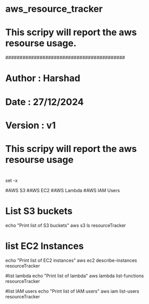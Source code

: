# aws_resource_tracker
# This scripy will report the aws resourse usage.
##########################################
# Author : Harshad
#  Date : 27/12/2024
#
#  Version : v1
#
#  This scripy will report the aws resourse usage
#
set -x

#AWS S3
#AWS EC2
#AWS Lambda
#AWS IAM Users

# List S3 buckets
echo "Print list of S3 buckets"
aws s3 ls resourceTracker

# list EC2 Instances
echo "Print list of EC2 instances"
aws ec2 describe-instances resourceTracker

#list lambda
echo "Print list of lambda"
aws lambda list-functions resourceTracker

#list IAM users
echo "Print list of IAM users"
aws iam list-users resourceTracker
